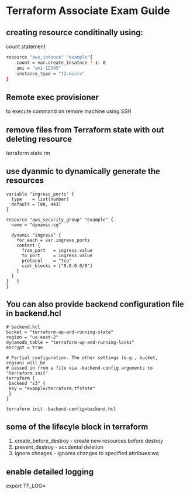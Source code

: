 # Terraform Associate Exam Guide

## creating resource conditinally using:

count statement

```bash
resource "aws_intance" "example"{
    count = var.create_insatnce ? 1: 0
    ami = "ami-12345"
    instance_type = "t2.micro"
}
```

## Remote exec provisioner

to execute command on remore machine using SSH

## remove files from Terraform state with out deleting resource

terraform state rm

## use dyanmic to dynamically generate the resources

```
variable "ingress_ports" {
  type    = list(number)
  default = [80, 443]
}

resource "aws_security_group" "example" {
  name = "dynamic-sg"

  dynamic "ingress" {
    for_each = var.ingress_ports
    content {
      from_port   = ingress.value
      to_port     = ingress.value
      protocol    = "tcp"
      cidr_blocks = ["0.0.0.0/0"]
    }
  }
}   ]
}
```
## You can also provide backend configuration file in backend.hcl
```
# backend.hcl
bucket = "terraform-up-and-running-state"
region = "us-east-2"
dynamodb_table = "terraform-up-and-running-locks"
encrypt = true

# Partial configuration. The other settings (e.g., bucket,
region) will be
# passed in from a file via -backend-config arguments to
'terraform init'
terraform {
 backend "s3" {
 key = "example/terraform.tfstate"
 }
}

terraform init -backend-config=backend.hcl

```

## some of the lifecyle block in terraform

1. create_before_destroy - create new resources before destroy
2. prevent_destroy - accdental deletion
2. ignore chnages - ignores changes to specified attribues:wq

## enable detailed logging
export TF_LOG=

